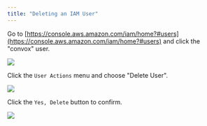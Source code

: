 ```yaml
---
title: "Deleting an IAM User"
---
```

Go to [https://console.aws.amazon.com/iam/home?#users](https://console.aws.amazon.com/iam/home?#users) and click the "convox" user.

![](/assets/images/docs/deleting-an-iam-user/check_convox.png)

Click the `User Actions` menu and choose "Delete User".

![](/assets/images/docs/deleting-an-iam-user/delete_user.png)

Click the `Yes, Delete` button to confirm.

![](/assets/images/docs/deleting-an-iam-user/confirm_delete.png)
